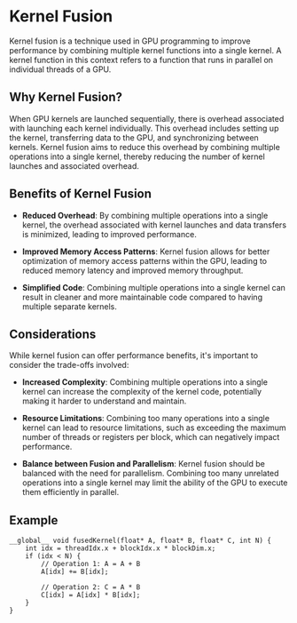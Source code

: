 # Kernel Fusion

Kernel fusion is a technique used in GPU programming to improve performance by combining multiple kernel functions into a single kernel. A kernel function in this context refers to a function that runs in parallel on individual threads of a GPU.

## Why Kernel Fusion?

When GPU kernels are launched sequentially, there is overhead associated with launching each kernel individually. This overhead includes setting up the kernel, transferring data to the GPU, and synchronizing between kernels. Kernel fusion aims to reduce this overhead by combining multiple operations into a single kernel, thereby reducing the number of kernel launches and associated overhead.

## Benefits of Kernel Fusion

- **Reduced Overhead**: By combining multiple operations into a single kernel, the overhead associated with kernel launches and data transfers is minimized, leading to improved performance.
  
- **Improved Memory Access Patterns**: Kernel fusion allows for better optimization of memory access patterns within the GPU, leading to reduced memory latency and improved memory throughput.

- **Simplified Code**: Combining multiple operations into a single kernel can result in cleaner and more maintainable code compared to having multiple separate kernels.

## Considerations

While kernel fusion can offer performance benefits, it's important to consider the trade-offs involved:

- **Increased Complexity**: Combining multiple operations into a single kernel can increase the complexity of the kernel code, potentially making it harder to understand and maintain.

- **Resource Limitations**: Combining too many operations into a single kernel can lead to resource limitations, such as exceeding the maximum number of threads or registers per block, which can negatively impact performance.

- **Balance between Fusion and Parallelism**: Kernel fusion should be balanced with the need for parallelism. Combining too many unrelated operations into a single kernel may limit the ability of the GPU to execute them efficiently in parallel.

## Example

```cuda
__global__ void fusedKernel(float* A, float* B, float* C, int N) {
    int idx = threadIdx.x + blockIdx.x * blockDim.x;
    if (idx < N) {
        // Operation 1: A = A + B
        A[idx] += B[idx];

        // Operation 2: C = A * B
        C[idx] = A[idx] * B[idx];
    }
}
